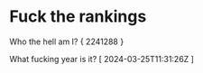 # Fuck the rankings

Who the hell am I?
{ 2241288 }

What fucking year is it?
[ 2024-03-25T11:31:26Z ]
